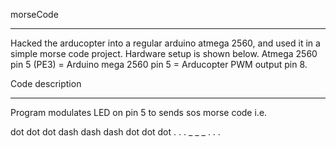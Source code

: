 morseCode
*********
Hacked the arducopter into a regular arduino atmega 2560, and used it in a simple morse code project. Hardware setup is shown below. Atmega 2560 pin 5 (PE3) = Arduino mega 2560 pin 5 = Arducopter PWM output pin 8.


Code description
****************
Program modulates LED on pin 5 to sends sos morse code i.e.

dot dot dot dash dash dash dot dot dot
. . . _ _ _ . . .



